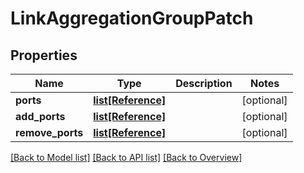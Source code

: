 # LinkAggregationGroupPatch

## Properties
Name | Type | Description | Notes
------------ | ------------- | ------------- | -------------
**ports** | [**list[Reference]**](Reference.md) |  | [optional] 
**add_ports** | [**list[Reference]**](Reference.md) |  | [optional] 
**remove_ports** | [**list[Reference]**](Reference.md) |  | [optional] 

[[Back to Model list]](index.md#documentation-for-models) [[Back to API list]](index.md#endpoint-properties) [[Back to Overview]](index.md)


